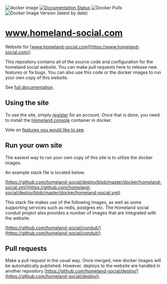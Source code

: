 ![docker image](https://github.com/homeland-social/website/actions/workflows/docker-image.yml/badge.svg) [![Documentation Status](https://readthedocs.org/projects/homeland-social-website/badge/?version=latest)](https://homeland-social-website.readthedocs.io/en/latest/?badge=latest) ![Docker Pulls](https://img.shields.io/docker/pulls/homelandsocial/website-final) ![Docker Image Version (latest by date)](https://img.shields.io/docker/v/homelandsocial/website-final)
# www.homeland-social.com

Website for [www.homeland-social.com](https://www.homeland-social.com/)

This repository contains all of the source code and configuration for the homeland social website. You can make pull requests here to release new features or fix bugs. You can also use this code or the docker images to run your own copy of this website.

See [full documentation](https://homeland-social-website.readthedocs.io/).

## Using the site

To use the site, simply [register](https://www.homeland-social.com/#/registration) for an account. Once that is done, you need to install the [Homeland console](https://github.com/homeland-social/console/) container in docker.

Vote on [features you would like to see](https://productific.com/@Homelandsocial).

## Run your own site

The easiest way to run your own copy of this site is to utilize the docker images.

An example stack file is located below. 

[https://github.com/homeland-social/deploy/blob/master/docker/homeland-social.yml](https://github.com/homeland-social/deploy/blob/master/docker/homeland-social.yml)

This stack file makes use of the following images, as well as some supporting services such as redis, postgres etc. The Homeland social conduit project also provides a number of images that are integrated with the website.

[https://github.com/homeland-social/conduit/](https://github.com/homeland-social/conduit/)

## Pull requests

Make a pull request in the usual way. Once merged, new docker images will be automatically published. However, deploys to the website are handled in another repository [https://github.com/homeland-social/deploy/](https://github.com/homeland-social/deploy/).